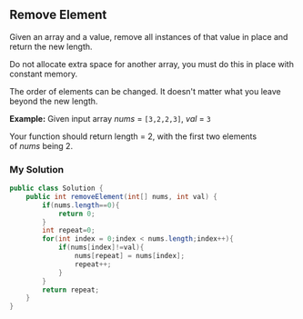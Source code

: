 ## Remove Element

Given an array and a value, remove all instances of that value in place and return the new length.

Do not allocate extra space for another array, you must do this in place with constant memory.

The order of elements can be changed. It doesn't matter what you leave beyond the new length.

**Example:**
Given input array *nums* = `[3,2,2,3]`, *val* = `3`

Your function should return length = 2, with the first two elements of *nums* being 2.



### My Solution

``` java
public class Solution {
    public int removeElement(int[] nums, int val) {
        if(nums.length==0){
            return 0;
        }
        int repeat=0;
        for(int index = 0;index < nums.length;index++){
            if(nums[index]!=val){
                nums[repeat] = nums[index];
                repeat++;
            }
        }
        return repeat;
    }
}
```





